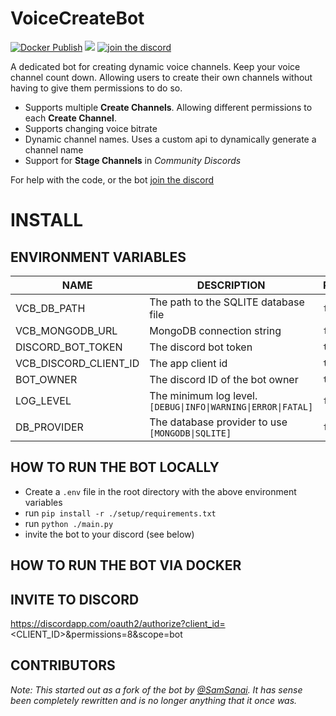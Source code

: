 # VoiceCreateBot


[![Docker Publish](https://github.com/camalot/voice-create-bot-docker/actions/workflows/publish-main.yml/badge.svg)](https://github.com/camalot/voice-create-bot-docker/actions/workflows/publish-main.yml) ![](https://img.shields.io/docker/pulls/camalot/voice-create-bot-docker) [![join the discord](https://badgen.net/badge/icon/Join%20Discord?icon=discord&label)](http://discord.darthminos.tv/)

<!-- ![](https://dcbadge.vercel.app/api/shield/262031734260891648)  -->
<!-- ![](https://dcbadge.vercel.app/api/shield/bot/571011576618811402) -->

A dedicated bot for creating dynamic voice channels. Keep your voice channel count down. Allowing users to create their own channels without having to give them permissions to do so.

- Supports multiple **Create Channels**. Allowing different permissions to each **Create Channel**.
- Supports changing voice bitrate
- Dynamic channel names. Uses a custom api to dynamically generate a channel name
- Support for **Stage Channels** in *Community Discords*

For help with the code, or the bot [join the discord](http://discord.darthminos.tv)
# INSTALL


## ENVIRONMENT VARIABLES

| NAME | DESCRIPTION | REQUIRED | DEFAULT |  
|---|---|---|---|  
| VCB_DB_PATH | The path to the SQLITE database file | `false` | `./voice.db` |  
| VCB_MONGODB_URL | MongoDB connection string | `false` | `null` |  
| DISCORD_BOT_TOKEN | The discord bot token | `true` | `null` |  
| VCB_DISCORD_CLIENT_ID | The app client id | `true` | `null` |  
| BOT_OWNER | The discord ID of the bot owner | `true` | `null` |  
| LOG_LEVEL | The minimum log level. `[DEBUG\|INFO\|WARNING\|ERROR\|FATAL]` | `false` | `DEBUG` |  
| DB_PROVIDER | The database provider to use `[MONGODB\|SQLITE]` | `false` | `MONGODB` |  



## HOW TO RUN THE BOT LOCALLY

- Create a `.env` file in the root directory with the above environment variables
- run `pip install -r ./setup/requirements.txt`
- run `python ./main.py`
- invite the bot to your discord (see below)

## HOW TO RUN THE BOT VIA DOCKER



## INVITE TO DISCORD

https://discordapp.com/oauth2/authorize?client_id=<CLIENT_ID>&permissions=8&scope=bot

## CONTRIBUTORS

_Note:
This started out as a fork of the bot by [@SamSanai](https://github.com/SamSanai). It has sense been completely rewritten and is no longer anything that it once was._